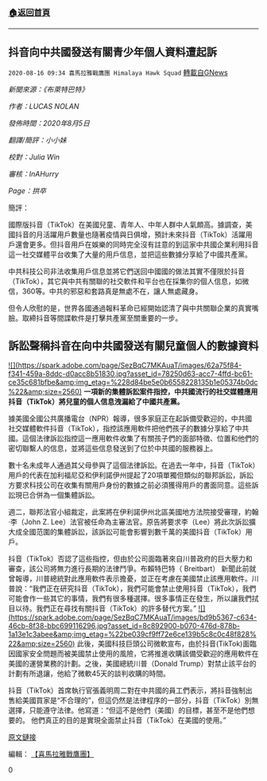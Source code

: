 ###  [:house:返回首頁](https://github.com/ourhimalayas/txt)
---

## 抖音向中共國發送有關青少年個人資料遭起訴
`2020-08-16 09:34 喜馬拉雅戰鷹團 Himalaya Hawk Squad` [轉載自GNews](https://gnews.org/zh-hant/299407/)

*新聞來源：《布萊特巴特》*

*作者：LUCAS NOLAN*

*發佈時間：2020年8月5日*

*翻譯/簡評：小小妹*

*校對：Julia Win*

*審核：InAHurry*

*Page：拱卒*

簡評：

國際版抖音（TikTok）在美國兒童、青年人、中年人群中人氣頗高。據調查，美國抖音的月活躍用戶數量也隨著疫情與日俱增，預計未來抖音（TikTok）活躍用戶還會更多。但抖音用戶在娛樂的同時完全沒有註意的到這家中共國企業利用抖音這一社交媒體平台收集了大量的用戶信息，並把這些數據分享給了中國共產黨。

中共科技公司非法收集用戶信息並將它們送回中國國的做法其實不僅限於抖音（TikTok），其它與中共有關聯的社交軟件和平台也在採集你的個人信息，如微信，360等。中共的邪惡和套路真是無處不在，讓人無處藏身。

但令人欣慰的是，世界各國通過報料革命已經開始認清了與中共關聯企業的真實嘴臉。取締抖音等間諜軟件是打擊共產黨至關重要的一步。



##  **訴訟聲稱抖音在向中共國發送有關兒童個人的數據資料** 


[!\[\](https://spark.adobe.com/page/SezBqC7MKAuaT/images/62a75f84-f341-459a-8ddc-d0acc8b51830.jpg?asset_id=78250d63-acc7-4ffd-bc61-ce35c681bfbe&amp;img_etag=%228d84be5e0b6558228135b1e05374b0dc%22&amp;size=2560)](https://spark.adobe.com/page/SezBqC7MKAuaT/images/62a75f84-f341-459a-8ddc-d0acc8b51830.jpg?asset_id=78250d63-acc7-4ffd-bc61-ce35c681bfbe&amp;img_etag=%228d84be5e0b6558228135b1e05374b0dc%22&amp;size=1024)
**一項新的集體訴訟案件指控，中共國流行的社交媒體應用抖音（TikTok）將兒童的個人信息洩漏給了中國共產黨。**

據美國全國公共廣播電台（NPR）報導，很多家庭正在起訴備受歡迎的，中共國社交媒體軟件抖音（TikTok），指控該應用軟件把他們孩子的數據分享給了中共國。這個法律訴訟指控這一應用軟件收集了有關孩子們的面部特徵、位置和他們的密切聯繫人的信息，並將這些信息發送到了位於中共國的服務器上。

數十名未成年人通過其父母參與了這個法律訴訟。在過去一年中，抖音（TikTok）用戶的代表在加利福尼亞和伊利諾伊州提起了20項單獨但類似的聯邦訴訟，訴訟方要求科技公司在收集有關用戶身份的數據之前必須獲得用戶的書面同意。這些訴訟現已合併為一個集體訴訟。

週二，聯邦法官小組裁定，此案將在伊利諾伊州北區美國地方法院接受審理，約翰·李（John Z. Lee）法官被任命為主審法官。原告將要求李（Lee）將此次訴訟擴大成全國范圍的集體訴訟，該訴訟可能會影響到數千萬的美國抖音（TikTok）用戶。

抖音（TikTok）否認了這些指控，但由於公司面臨著來自川普政府的巨大壓力和審查，該公司將無力進行長期的法律鬥爭。布賴特巴特（ Breitbart） 新聞此前就曾報導，川普總統對此應用軟件表示擔憂，並正在考慮在美國禁止該應用軟件。川普說：“我們正在研究抖音（TikTok），我們可能會禁止使用抖音（TikTok），我們可能會作一些其它的事情，我們有很多種選擇。很多事情正在發生，所以讓我們拭目以待。我們正在尋找有關抖音（TikTok）的許多替代方案。”
[!\[\](https://spark.adobe.com/page/SezBqC7MKAuaT/images/bd9b5367-c634-46cb-8f38-bbc699116296.jpg?asset_id=8c892900-b070-476d-878b-1a13e1c3abee&amp;img_etag=%22be039cf9ff72e6ce139b5c8c0c48f828%22&amp;size=2560)](https://spark.adobe.com/page/SezBqC7MKAuaT/images/bd9b5367-c634-46cb-8f38-bbc699116296.jpg?asset_id=8c892900-b070-476d-878b-1a13e1c3abee&amp;img_etag=%22be039cf9ff72e6ce139b5c8c0c48f828%22&amp;size=1024)
此後，美國科技巨頭公司微軟宣布，由於抖音(TikTok)面臨因國家安全問題而被美國禁止使用的風險，它將推進收購該備受歡迎的應用軟件在美國的運營業務的計劃。之後，美國總統川普（Donald Trump）對禁止該平台的計劃有所退讓，他給了微軟45天的談判收購的時間。

抖音（TikTok）首席執行官張義明周二對在中共國的員工們表示，將抖音強制出售給美國買家是“不合理的”，但這仍然是法律程序的一部分，抖音（TikTok）別無選擇，只能遵守法律。他寫道：“但這不是他們（美國）的目標，甚至不是他們想要的。 他們真正的目的是實現全面禁止抖音（TikTok）在美國的使用。”

[原文鏈接](https://www.breitbart.com/tech/2020/08/05/lawsuit-claims-tiktok-sends-childrens-personal-data-to-china/)

編輯： [【喜馬拉雅戰鷹團】](https://spark.adobe.com/page/SezBqC7MKAuaT/)

0
